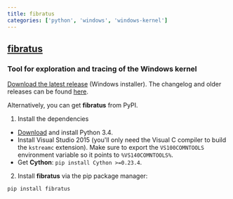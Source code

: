 ```yaml
---
title: fibratus
categories: ['python', 'windows', 'windows-kernel']
---
```

## [fibratus](https://github.com/rabbitstack/fibratus)

### Tool for exploration and tracing of the Windows kernel

[Download the latest release](https://github.com/rabbitstack/fibratus/releases/download/v0.7.2/fibratus-0.7.2.exe) (Windows installer). The changelog and older releases can be found [here](https://github.com/rabbitstack/fibratus/releases).

Alternatively, you can get **fibratus** from PyPI.

1. Install the dependencies
  * [Download](https://www.python.org/ftp/python/3.4.0/python-3.4.0.amd64.msi) and install Python 3.4.
  * Install Visual Studio 2015 (you'll only need the Visual C compiler to build the `kstreamc` extension). Make sure to export the `VS100COMNTOOLS` environment variable so it points to `%VS140COMNTOOLS%`. 
  * Get **Cython**: `pip install Cython >=0.23.4`.
2. Install **fibratus** via the pip package manager:

```bash
pip install fibratus
```